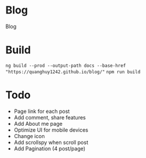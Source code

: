 # Blog
Blog

# Build 
`ng build --prod --output-path docs --base-href "https://quanghuy1242.github.io/blog/"`
`npm run build`

# Todo
- Page link for each post
- Add comment, share features
- Add About me page
- Optimize UI for mobile devices
- Change icon
- Add scrollspy when scroll post
- Add Pagination (4 post/page)